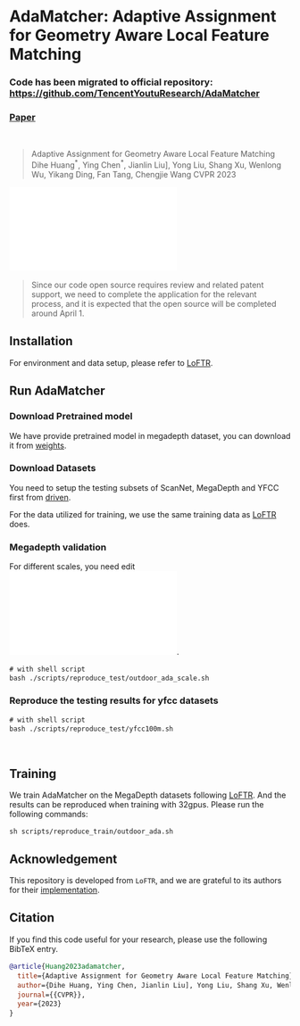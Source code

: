 # AdaMatcher: Adaptive Assignment for Geometry Aware Local Feature Matching

### Code has been migrated to official repository: https://github.com/TencentYoutuResearch/AdaMatcher

### [Paper](https://arxiv.org/abs/2207.08427)

<br/>

> Adaptive Assignment for Geometry Aware Local Feature Matching
> Dihe Huang<sup>\*</sup>, Ying Chen<sup>\*</sup>, Jianlin Liu], Yong Liu, Shang Xu, Wenlong Wu, Yikang Ding, Fan Tang, Chengjie Wang
> CVPR 2023

![network](assets/network.pdf)

> Since our code open source requires review and related patent support, we need to complete the application for the relevant process, and it is expected that the open source will be completed around April 1.


## Installation
For environment and data setup, please refer to [LoFTR](https://github.com/zju3dv/LoFTR).


## Run AdaMatcher

### Download Pretrained model
We have provide pretrained model in megadepth dataset, you can download it from [weights](https://drive.google.com/drive/folders/1067_GfX7i_ZLj6Sp68S3d9cofdaPlDZW?usp=share_link).

### Download Datasets
You need to setup the testing subsets of ScanNet, MegaDepth and YFCC first from [driven](https://drive.google.com/drive/folders/1TE_zJlKfPFRLeIrtq5iMBBjg-XaovNon).

For the data utilized for training, we use the same training data as [LoFTR](https://github.com/zju3dv/LoFTR) does.


### Megadepth validation
For different scales, you need edit ![megadepth_test_scale_1000](configs/data/megadepth_test_scale_1000.py).

```shell
# with shell script
bash ./scripts/reproduce_test/outdoor_ada_scale.sh
```


### Reproduce the testing results for yfcc datasets
```shell
# with shell script
bash ./scripts/reproduce_test/yfcc100m.sh
```

<br/>


## Training
We train AdaMatcher on the MegaDepth datasets following [LoFTR](https://github.com/zju3dv/LoFTR/blob/master/docs/TRAINING.md). And the results can be reproduced when training with 32gpus. Please run the following commands:

```
sh scripts/reproduce_train/outdoor_ada.sh
```
## Acknowledgement

This repository is developed from `LoFTR`, and we are grateful to its authors for their [implementation](https://github.com/zju3dv/LoFTR).

## Citation

If you find this code useful for your research, please use the following BibTeX entry.

```bibtex
@article{Huang2023adamatcher,
  title={Adaptive Assignment for Geometry Aware Local Feature Matching},
  author={Dihe Huang, Ying Chen, Jianlin Liu], Yong Liu, Shang Xu, Wenlong Wu, Yikang Ding, Fan Tang, Chengjie Wang},
  journal={{CVPR}},
  year={2023}
}
```
